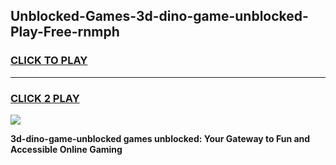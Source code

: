 
## Unblocked-Games-3d-dino-game-unblocked-Play-Free-rnmph
<h3>
<a href="https://premium76.site?title=3d-dino-game-unblocked&ref=17A">CLICK TO PLAY</a></h3>
<hr>

<h3>
<a href="https://premium76.site?title=3d-dino-game-unblocked&ref=17A">CLICK 2 PLAY</a>
  
</h3>

<a href="https://premium76.site?title=3d-dino-game-unblocked&ref=17A"><img src="https://clearcache.store/games.png"></a>


**3d-dino-game-unblocked games unblocked: Your Gateway to Fun and Accessible Online Gaming**
